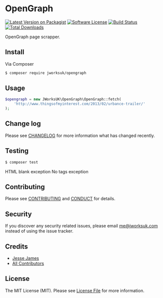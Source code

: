 # OpenGraph

[![Latest Version on Packagist][ico-version]][link-packagist]
[![Software License][ico-license]](LICENSE.md)
[![Build Status][ico-travis]][link-travis]
[![Total Downloads][ico-downloads]][link-downloads]

OpenGraph page scrapper.

## Install

Via Composer

``` bash
$ composer require jworksuk/opengraph
```

## Usage

``` php
$opengraph = new JWorksUK\OpenGraph\OpenGraph::fetch(
    'http://www.thingsofmyinterest.com/2013/02/urbance-trailer/'
);
```

## Change log

Please see [CHANGELOG](CHANGELOG.md) for more information what has changed recently.

## Testing

``` bash
$ composer test
```

HTML blank exception
No tags exception

## Contributing

Please see [CONTRIBUTING](CONTRIBUTING.md) and [CONDUCT](CONDUCT.md) for details.

## Security

If you discover any security related issues, please email me@jworksuk.com instead of using the issue tracker.

## Credits

- [Jesse James][link-author]
- [All Contributors][link-contributors]

## License

The MIT License (MIT). Please see [License File](LICENSE.md) for more information.

[ico-version]: https://img.shields.io/packagist/v/jworksuk/opengraph.svg?style=flat-square
[ico-license]: https://img.shields.io/badge/license-MIT-brightgreen.svg?style=flat-square
[ico-travis]: https://img.shields.io/travis/JWorksUK/opengraph/master.svg?style=flat-square
[ico-downloads]: https://img.shields.io/packagist/dt/jworksuk/opengraph.svg?style=flat-square

[link-packagist]: https://packagist.org/packages/jworksuk/opengraph
[link-travis]: https://travis-ci.org/JWorksUK/opengraph
[link-downloads]: https://packagist.org/packages/jworksuk/opengraph
[link-author]: https://github.com/jworksuk
[link-contributors]: ../../contributors
